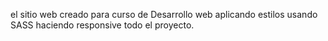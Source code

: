el sitio web creado para curso de Desarrollo web aplicando estilos usando SASS haciendo responsive todo el proyecto. 
